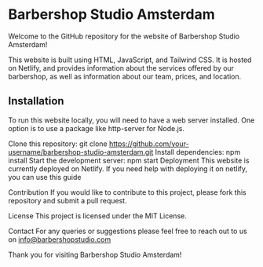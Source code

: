 <h1>Barbershop Studio Amsterdam</h1>
Welcome to the GitHub repository for the website of Barbershop Studio Amsterdam!

This website is built using HTML, JavaScript, and Tailwind CSS. It is hosted on Netlify, and provides information about the services offered by our barbershop, as well as information about our team, prices, and location.

<h2>Installation</h2>
To run this website locally, you will need to have a web server installed. One option is to use a package like http-server for Node.js.

Clone this repository: git clone https://github.com/your-username/barbershop-studio-amsterdam.git
Install dependencies: npm install
Start the development server: npm start
Deployment
This website is currently deployed on Netlify. If you need help with deploying it on netlify, you can use this guide

Contribution
If you would like to contribute to this project, please fork this repository and submit a pull request.

License
This project is licensed under the MIT License.

Contact
For any queries or suggestions please feel free to reach out to us on info@barbershopstudio.com

Thank you for visiting Barbershop Studio Amsterdam!
